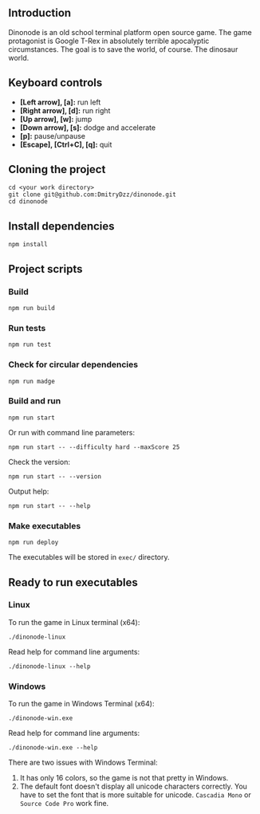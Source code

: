 ## Introduction

Dinonode is an old school terminal platform open source game.
The game protagonist is Google T-Rex in absolutely terrible apocalyptic circumstances.
The goal is to save the world, of course. The dinosaur world.

## Keyboard controls

* **[Left arrow], [a]:** run left
* **[Right arrow], [d]:** run right
* **[Up arrow], [w]:** jump
* **[Down arrow], [s]:** dodge and accelerate
* **[p]:** pause/unpause
* **[Escape], [Ctrl+C], [q]:** quit

## Cloning the project

```shell
cd <your work directory>
git clone git@github.com:DmitryDzz/dinonode.git
cd dinonode
```

## Install dependencies

```shell
npm install
```

## Project scripts

### Build
```shell
npm run build
```

### Run tests
```shell
npm run test
```

### Check for circular dependencies
```shell
npm run madge
```

### Build and run
```shell
npm run start
```

Or run with command line parameters:
```shell
npm run start -- --difficulty hard --maxScore 25
```

Check the version:
```shell
npm run start -- --version
```

Output help:
```shell
npm run start -- --help
```

### Make executables
```shell
npm run deploy
```
The executables will be stored in `exec/` directory.

## Ready to run executables

### Linux

To run the game in Linux terminal (x64):
```shell
./dinonode-linux
```

Read help for command line arguments:
```shell
./dinonode-linux --help
```

### Windows

To run the game in Windows Terminal (x64):
```shell
./dinonode-win.exe
```

Read help for command line arguments:
```shell
./dinonode-win.exe --help
```

There are two issues with Windows Terminal:
1. It has only 16 colors, so the game is not that pretty in Windows.
2. The default font doesn't display all unicode characters correctly. You have to set the font that is more suitable for unicode. `Cascadia Mono` or `Source Code Pro` work fine.